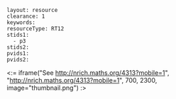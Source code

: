 ````
layout: resource
clearance: 1
keywords:
resourceType: RT12
stids1: 
  - p3
stids2:
pvids1:
pvids2:

````

<:= iframe("See http://nrich.maths.org/4313?mobile=1", "http://nrich.maths.org/4313?mobile=1", 700, 2300, image="thumbnail.png") :>

